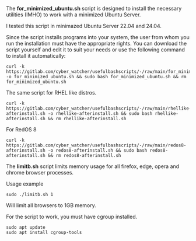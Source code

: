 The **for_minimized_ubuntu.sh** script is designed to install the necessary utilities (IMHO) to work with a minimized Ubuntu Server.

I tested this script in minimazed Ubuntu Server 22.04 and 24.04.

Since the script installs programs into your system, the user from whom you run the installation must have the appropriate rights. You can download the script yourself and edit it to suit your needs or use the following command to install it automatically:

```
curl -k https://gitlab.com/cyber_watcher/usefulbashscripts/-/raw/main/for_minimized_ubuntu.sh -o for_minimized_ubuntu.sh && sudo bash for_minimized_ubuntu.sh && rm for_minimized_ubuntu.sh
```

The same script for RHEL like distros.

```
curl -k https://gitlab.com/cyber_watcher/usefulbashscripts/-/raw/main/rhellike-afterinstall.sh -o rhellike-afterinstall.sh && sudo bash rhellike-afterinstall.sh && rm rhellike-afterinstall.sh
```

For RedOS 8

```
curl -k https://gitlab.com/cyber_watcher/usefulbashscripts/-/raw/main/redos8-afterinstall.sh -o redos8-afterinstall.sh && sudo bash redos8-afterinstall.sh && rm redos8-afterinstall.sh
```


The **limitb.sh** script limits memory usage for all firefox, edge, opera and chrome browser processes.

Usage example 

```
sudo ./limitb.sh 1
```

Will limit all browsers to 1GB memory.

For the script to work, you must have cgroup installed.

```
sudo apt update
sudo apt install cgroup-tools
```



